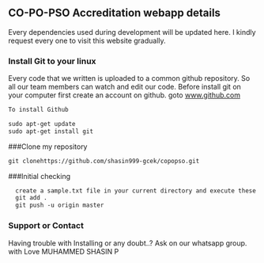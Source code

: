 ## CO-PO-PSO Accreditation webapp details

Every dependencies used during development will be updated here. I kindly request every one to visit this website gradually.

### Install Git to your linux

Every code that we written is uploaded to a common github repository. So all our team members can watch and edit our code.
Before install git on your computer first create an account on github.
goto www.github.com
```markdown
To install Github

sudo apt-get update
sudo apt-get install git
```
###Clone my repository
```markdown
git clonehttps://github.com/shasin999-gcek/copopso.git
``` 
###Initial checking
```markdown
  create a sample.txt file in your current directory and execute these commands
  git add .
  git push -u origin master
 ``` 

### Support or Contact

Having trouble with Installing or any doubt..?
Ask on our whatsapp group.
with Love MUHAMMED SHASIN P
